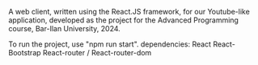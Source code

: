 A web client, written using the React.JS framework, for our Youtube-like application, developed as the project for the Advanced Programming course, Bar-Ilan University, 2024.

To run the project, use "npm run start".
dependencies: 
React
React-Bootstrap
React-router / React-router-dom

